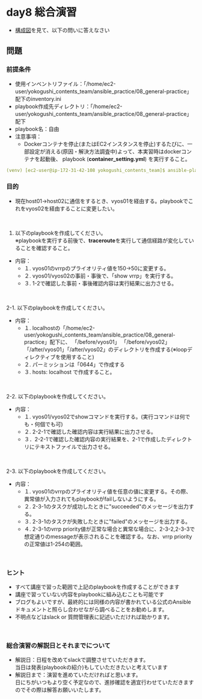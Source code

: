 
# day8 総合演習

- [構成図](https://docs.google.com/presentation/d/1Z5oyxRJH1G_lImkciK9mhdvWkzOOvG4Z/edit?usp=sharing&ouid=110508462132118985202&rtpof=true&sd=true)を見て、以下の問いに答えなさい

## 問題 

### 前提条件
- 使用インベントリファイル：「/home/ec2-user/yokogushi_contents_team/ansible_practice/08_general-practice」配下のinventory.ini
- playbook作成先ディレクトリ：「/home/ec2-user/yokogushi_contents_team/ansible_practice/08_general-practice」配下
- playbook名：自由
- 注意事項：
  - Dockerコンテナを停止(またはEC2インスタンスを停止)するたびに、一部設定が消える(原因・解決方法調査中)よって、本実習時はdockerコンテナを起動後、
    playbook (**container_setting.yml**) を実行すること。
```yaml
(venv) [ec2-user@ip-172-31-42-108 yokogushi_contents_team]$ ansible-playbook -i /home/ec2-user/yokogushi_contents_team/init_settings/inventory.ini /home/ec2-user/yokogushi_contents_team/init_settings/container_setting.yml
```

### 目的
- 現在host01→host02に通信をするとき、vyos01を経由する。playbookでこれをvyos02を経由することに変更したい。

<br>

1. 以下のplaybookを作成してください。
<br> ※playbookを実行する前後で、**traceroute**を実行して通信経路が変化していることを確認すること。
- 内容：
  - １. vyos01のvrrpのプライオリティ値を150→50に変更する。
  - ２. vyos01/vyos02の事前・事後で、「show vrrp」を実行する。
  - ３. 1-2で確認した事前・事後確認内容は実行結果に出力させる。
 
<br>

2-1. 以下のplaybookを作成してください。
- 内容：
  - １. localhostの「/home/ec2-user/yokogushi_contents_team/ansible_practice/08_general-practice」配下に、
        「/before/vyos01」 「/before/vyos02」「/after/vyos01」「/after/vyos02」のディレクトリを作成する(※loopディレクティブを使用すること)
  - ２. パーミッションは「0644」で作成する
  - ３. hosts: localhost で作成すること。

<br>

2-2. 以下のplaybookを作成してください。
- 内容：
  - １. vyos01/vyos02でshowコマンドを実行する。(実行コマンドは何でも・何個でも可)
  - ２. 2-2-1で確認した確認内容は実行結果に出力させる。
  - ３．2-2-1で確認した確認内容の実行結果を、2-1で作成したディレクトリにテキストファイルで出力させる。

<br>

2-3. 以下のplaybookを作成してください。
- 内容：
  - １. vyos01のvrrpのプライオリティ値を任意の値に変更する。その際、異常値が入力されてもplaybookがfailしないようにする。
  - ２. 2-3-1のタスクが成功したときに"succeeded"のメッセージを出力する。
  - ３. 2-3-1のタスクが失敗したときに"failed"のメッセージを出力する。
  - ４. 2-3-1のvrrp priority値が正常な場合と異常な場合に、2-3-2,2-3-3で想定通りのmessageが表示されることを確認する。なお、vrrp priorityの正常値は1-254の範囲。

<br>

### ヒント
- すべて講座で習った範囲で上記のplaybookを作成することができます
- 講座で習っていない内容をplaybookに組み込むことも可能です
- ブログもよいですが、最終的には同様の内容が書かれている公式のAnsibleドキュメントと照らし合わせながら調べることをお勧めします。
- 不明点などはslack or 質問管理表に記述いただければ助かります。

<br>

### 総合演習の解説日とそれまでについて
- 解説日：日程を改めてslackで調整させていただきます。
　　　　　<br>当日は発表(playbookの紹介)もしていただきたいと考えています
- 解説日まで：演習を進めていただければと思います。
  　　　　　　<br>日にちがいつもより空く予定なので、進捗確認を適宜行わせていただきますのでその際は解答お願いいたします。
